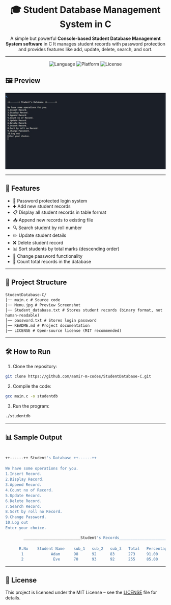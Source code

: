 <div align="center">

# 🎓 Student Database Management System in C
A simple but powerful **Console-based Student Database Management System software** in C
It manages student records with password protection and provides features like add, update, delete, search, and sort.

---

![Language](https://img.shields.io/badge/Language-C-blue)
![Platform](https://img.shields.io/badge/Platform-Console-lightgrey)
![License](https://img.shields.io/badge/License-MIT-green)

</div>

## 🖼️ Preview
![Sample Ouput Screenshot](Menu.jpg)

---

## 🚀 Features
- 🔑 Password protected login system  
- ➕ Add new student records  
- 📋 Display all student records in table format  
- 📥 Append new records to existing file  
- 🔍 Search student by roll number  
- ✏️ Update student details  
- ❌ Delete student record  
- 📊 Sort students by total marks (descending order)  
- 🔐 Change password functionality  
- 🧮 Count total records in the database

---

## 📂 Project Structure
```
StudentDatabase-C/
│── main.c # Source code
│── Menu.jpg # Preview Screenshot
│── Student_database.txt # Stores student records (binary format, not human-readable)
│── password.txt # Stores login password
│── README.md # Project documentation
│── LICENSE # Open-source license (MIT recommended)
```

---

## 🛠️ How to Run

1. Clone the repository:
  ```bash
  git clone https://github.com/aamir-m-codes/StudentDatabase-C.git
  ```
2. Compile the code:
  ```bash
  gcc main.c -o studentdb
  ```
3. Run the program:
  ```bash
  ./studentdb
  ```

---

## 📊 Sample Output
  ```bash

++------++ Student's Database ++------++

We have some operations for you.        
1.Insert Record.
2.Display Record.
3.Append Record.
4.Count no of Record.
5.Update Record.
6.Delete Record.
7.Search Record.
8.Sort by roll no Record.
9.Change Password.
10.Log out
Enter your choice.
  ```
  
  ```bash
          _________________________Student's Records_________________________

        R.No    Student Name    sub_1   sub_2   sub_3   Total   Percentage 
         1            Adam      98      92      83      273     91.00      
         2             Eve      70      93      92      255     85.00  
  ```
---

## 📜 License
This project is licensed under the MIT License – see the [LICENSE](LICENSE) file for details.
